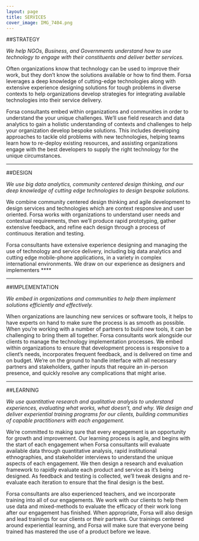 ```yaml
---
layout: page
title: SERVICES
cover_image: IMG_7404.png
---
```




##STRATEGY

*We help NGOs, Business, and Governments understand how to use technology to engage with their constituents and deliver better services.*

Often organizations know that technology can be used to improve their work, but they don’t know the solutions available or how to find them. Forsa leverages a deep knowledge of cutting-edge technologies along with extensive experience designing solutions for tough problems in diverse contexts to help organizations develop strategies for integrating available technologies into their service delivery.

Forsa consultants embed within organizations and communities in order to understand the your unique challenges. We’ll use field research and data analytics to gain a holistic understanding of contexts and challenges to help your organization develop bespoke solutions. This includes developing approaches to tackle old problems with new technologies, helping teams learn how to re-deploy existing resources, and assisting organizations engage with the best developers to supply the right technology for the unique circumstances.  

---

<!-- ![design](/images/notebook_bg_wide.jpg) -->
<!-- <img src="/images/notebook_bg_wide.jpg"> -->

##DESIGN

*We use big data analytics, community centered design thinking, and our deep knowledge of cutting edge technologies to design bespoke solutions.*

We combine community centered design thinking and agile development to design services and technologies which are context responsive and user oriented. Forsa works with organizations to understand user needs and contextual requirements, then we’ll produce rapid prototyping, gather extensive feedback, and refine each design through a process of continuous iteration and testing. 

Forsa consultants have extensive experience designing and managing the use of technology and service delivery, including big data analytics and cutting edge mobile-phone applications, in a variety in complex international environments. We draw on our experience as designers and implementers ****


---  


<!-- <center><img src="/images/elliott-hunter-hnec_tint.png"></center> -->


##IMPLEMENTATION

*We embed in organizations and communities to help them implement solutions efficiently and effectively.*

When organizations are launching new services or software tools, it helps to have experts on hand to make sure the process is as smooth as possible. When you’re working with a number of partners to build new tools, it can be challenging to bring them all together. Forsa consultants work alongside our clients to manage the technology implementation processes. We embed within organizations to ensure that development process is responsive to a client’s needs, incorporates frequent feedback, and is delivered on time and on budget. We’re on the ground to handle interface with all necessary partners and stakeholders, gather inputs that require an in-person presence, and quickly resolve any complications that might arise. 

---

<!-- <figure>
  <img src="/images/elliott-hunter-hnec_tint.png">
</figure>
 -->


##LEARNING

*We use quantitative research and qualitative analysis to understand experiences, evaluating what works, what doesn’t, and why. We design and deliver experiential training programs for our clients, building communities of capable practitioners with each engagement.*

We’re committed to making sure that every engagement is an opportunity for growth and improvement. Our learning process is agile, and begins with the start of each engagement when Forsa consultants will evaluate available data through quantitative analysis, rapid institutional ethnographies, and stakeholder interviews to understand the unique aspects of each engagement. We then design a research and evaluation framework to rapidly evaluate each product and service as it’s being designed. As feedback and testing is collected, we’ll tweak designs and re-evaluate each iteration to ensure that the final design is the best.

Forsa consultants are also experienced teachers, and we incorporate training into all of our engagements. We work with our clients to help them use data and mixed-methods to evaluate the efficacy of their work long after our engagement has finished. When appropriate, Forsa will also design and lead trainings for our clients or their partners. Our trainings centered around experiential learning, and Forsa will make sure that everyone being trained has mastered the use of a product before we leave. 